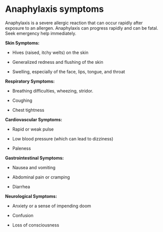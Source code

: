 # Anaphylaxis symptoms

Anaphylaxis is a severe allergic reaction that can occur rapidly after exposure to an allergen. Anaphylaxis can progress rapidly and can be fatal. Seek emergency help immediately.

**Skin Symptoms:**

* Hives (raised, itchy welts) on the skin

* Generalized redness and flushing of the skin

* Swelling, especially of the face, lips, tongue, and throat

**Respiratory Symptoms:**

* Breathing difficulties, wheezing, stridor.

* Coughing

* Chest tightness

**Cardiovascular Symptoms:**

* Rapid or weak pulse

* Low blood pressure (which can lead to dizziness)

* Paleness

**Gastrointestinal Symptoms:**

* Nausea and vomiting

* Abdominal pain or cramping

* Diarrhea

**Neurological Symptoms:**

* Anxiety or a sense of impending doom

* Confusion

* Loss of consciousness
